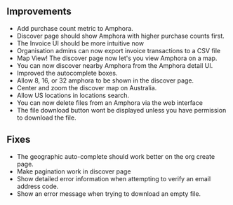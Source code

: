 ## Improvements

* Add purchase count metric to Amphora.
* Discover page should show Amphora with higher purchase counts first.
* The Invoice UI should be more intuitive now
* Organisation admins can now export invoice transactions to a CSV file
* Map View! The discover page now let's you view Amphora on a map.
* You can now discover nearby Amphora from the Amphora detail UI.
* Improved the autocomplete boxes.
* Allow 8, 16, or 32 amphora to be shown in the discover page.
* Center and zoom the discover map on Australia.
* Allow US locations in locations search.
* You can now delete files from an Amphora via the web interface
* The file download button wont be displayed unless you have permission to download the file.

## Fixes

* The geographic auto-complete should work better on the org create page.
* Make pagination work in discover page
* Show detailed error information when attempting to verify an email address code.
* Show an error message when trying to download an empty file.